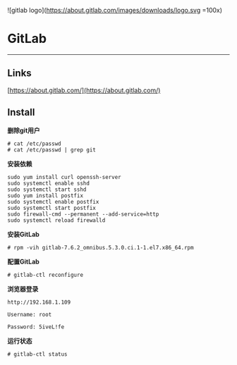 ![gitlab logo](https://about.gitlab.com/images/downloads/logo.svg =100x)

GitLab
======
---------------------------------------------------------
## Links
[https://about.gitlab.com/](https://about.gitlab.com/)

## Install

**删除git用户**

	# cat /etc/passwd
	# cat /etc/passwd | grep git

**安装依赖**
 	
 	sudo yum install curl openssh-server
	sudo systemctl enable sshd
	sudo systemctl start sshd
	sudo yum install postfix
	sudo systemctl enable postfix
	sudo systemctl start postfix
	sudo firewall-cmd --permanent --add-service=http
	sudo systemctl reload firewalld
	
**安装GitLab**
	
	# rpm -vih gitlab-7.6.2_omnibus.5.3.0.ci.1-1.el7.x86_64.rpm

**配置GitLab**		
	
	# gitlab-ctl reconfigure
	
**浏览器登录**

	http://192.168.1.109

	Username: root 

	Password: 5iveL!fe	

**运行状态**

	# gitlab-ctl status